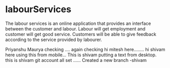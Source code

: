 # labourServices
The labour services is an online application that provides an interface between the customer and labour. Labour will get employment and customer will get good service.  Customers  will be able to give feedback according to the service provided by labourer.

Priyanshu Maurya checking .... again checking
hi mitesh here........
hi shivam here using this from mobile...
This is shivam putting a text from desktop.
this is shivam git account all set ......
Created a new branch -shivam 